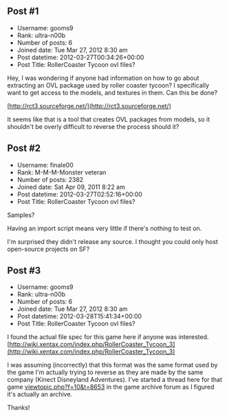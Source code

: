 ## Post #1
- Username: gooms9
- Rank: ultra-n00b
- Number of posts: 6
- Joined date: Tue Mar 27, 2012 8:30 am
- Post datetime: 2012-03-27T00:34:26+00:00
- Post Title: RollerCoaster Tycoon ovl files?

Hey, I was wondering if anyone had information on how to go about extracting an OVL package used by roller coaster tycoon? I specifically want to get access to the models, and textures in them. Can this be done?

[http://rct3.sourceforge.net/](http://rct3.sourceforge.net/)

It seems like that is a tool that creates OVL packages from models, so it shouldn't be overly difficult to reverse the process should it?
## Post #2
- Username: finale00
- Rank: M-M-M-Monster veteran
- Number of posts: 2382
- Joined date: Sat Apr 09, 2011 8:22 am
- Post datetime: 2012-03-27T02:52:16+00:00
- Post Title: RollerCoaster Tycoon ovl files?

Samples?

Having an import script means very little if there's nothing to test on.

I'm surprised they didn't release any source.
I thought you could only host open-source projects on SF?
## Post #3
- Username: gooms9
- Rank: ultra-n00b
- Number of posts: 6
- Joined date: Tue Mar 27, 2012 8:30 am
- Post datetime: 2012-03-28T15:41:34+00:00
- Post Title: RollerCoaster Tycoon ovl files?

I found the actual file spec for this game here if anyone was interested. [http://wiki.xentax.com/index.php/RollerCoaster_Tycoon_3](http://wiki.xentax.com/index.php/RollerCoaster_Tycoon_3)

I was assuming (incorrectly) that this format was the same format used by the game I'm actually trying to reverse as they are made by the same company (Kinect Disneyland Adventures). I've started a thread here for that game [viewtopic.php?f=10&t=8653](http://forum.xentax.com/viewtopic.php?f=10&t=8653) in the game archive forum as I figured it's actually an archive. 

Thanks!
